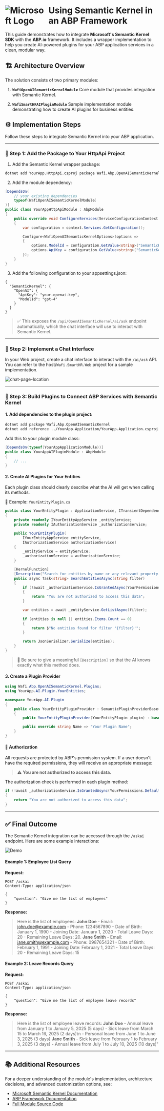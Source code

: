﻿<h1 style="display: flex; align-items: center;">
  <img src="https://img.icons8.com/color/48/microsoft.png" alt="Microsoft Logo" style="vertical-align: middle; margin-right: 10px;">
  Using Semantic Kernel in an ABP Framework
</h1>

This guide demonstrates how to integrate **Microsoft's Semantic Kernel SDK** with the **ABP.io** framework. It includes a wrapper implementation to help you create AI-powered plugins for your ABP application services in a clean, modular way.


## 🏗️ Architecture Overview

The solution consists of two primary modules:

1. **`WafiOpenAISemanticKernelModule`**
   Core module that provides integration with Semantic Kernel.

2. **`WafiSmartHRAIPluginModule`**
   Sample implementation module demonstrating how to create AI plugins for business entities.


## ⚙️ Implementation Steps

Follow these steps to integrate Semantic Kernel into your ABP application.

---

### 🔹 Step 1: Add the Package to Your HttpApi Project

1. Add the Semantic Kernel wrapper package:

```bash
dotnet add YourApp.HttpApi.csproj package Wafi.Abp.OpenAISemanticKernel
```

2. Add the module dependency:

```csharp
[DependsOn(
    // your existing dependencies
    typeof(WafiOpenAISemanticKernelModule)
)]
public class YourAppHttpApiModule : AbpModule
{
    public override void ConfigureServices(ServiceConfigurationContext context)
    {
        var configuration = context.Services.GetConfiguration();

        Configure<WafiOpenAISemanticKernelOptions>(options =>
        {
            options.ModelId = configuration.GetValue<string>("SemanticKernel:OpenAI:ModelId");
            options.ApiKey = configuration.GetValue<string>("SemanticKernel:OpenAI:ApiKey");
        });
    }
}
```

3. Add the following configuration to your appsettings.json:

```
{
  "SemanticKernel": {
    "OpenAI": {
      "ApiKey": "your-openai-key",
      "ModelId": "gpt-4"
    }
  }
}
```


> ✅ This exposes the `/api/OpenAISemanticKernel/ai/ask` endpoint automatically, which the chat interface will use to interact with Semantic Kernel.

---

### 🔹 Step 2: Implement a Chat Interface

In your Web project, create a chat interface to interact with the `/ai/ask` API. You can refer to the host/`Wafi.SmartHR.Web` project for a sample implementation.

![chat-page-location](/etc/img/folder-chat-page.gif)

---

### 🔹 Step 3: Build Plugins to Connect ABP Services with Semantic Kernel

#### 1. Add dependencies to the plugin project:

```bash
dotnet add package Wafi.Abp.OpenAISemanticKernel
dotnet add reference ../YourApp.Application/YourApp.Application.csproj
```

Add this to your plugin module class:

```csharp
[DependsOn(typeof(YourAppApplicationModule))]
public class YourAppAIPluginModule : AbpModule
{
    // ...
}
```


#### 2. Create AI Plugins for Your Entities

Each plugin class should clearly describe what the AI will get when calling its methods.

📄 Example: `YourEntityPlugin.cs`

```csharp
public class YourEntityPlugin : ApplicationService, ITransientDependency
{
    private readonly IYourEntityAppService _entityService;
    private readonly IAuthorizationService _authorizationService;

    public YourEntityPlugin(
        IYourEntityAppService entityService,
        IAuthorizationService authorizationService)
    {
        _entityService = entityService;
        _authorizationService = authorizationService;
    }

    [KernelFunction]
    [Description("Search for entities by name or any relevant property using a keyword or phrase")]
    public async Task<string> SearchEntitiesAsync(string filter)
    {
        if (!await _authorizationService.IsGrantedAsync(YourPermissions.Default))
        {
            return "You are not authorized to access this data";
        }

        var entities = await _entityService.GetListAsync(filter);
        
        if (entities is null || entities.Items.Count == 0)
        {
            return $"No entities found for filter '{filter}'";
        }

        return JsonSerializer.Serialize(entities);
    }
}
```
> 🧠 Be sure to give a meaningful `[Description]` so that the AI knows exactly what this method does.


####  3. Create a Plugin Provider

```csharp
using Wafi.Abp.OpenAISemanticKernel.Plugins;
using YourApp.AI.Plugin.YourEntities;

namespace YourApp.AI.Plugin
{
    public class YourEntityPluginProvider : SemanticPluginProviderBase<YourEntityPlugin>, IWafiPluginProvider
    {
        public YourEntityPluginProvider(YourEntityPlugin plugin) : base(plugin) { }

        public override string Name => "Your Plugin Name";
    }
}
```


#### 🔐 Authorization

All requests are protected by ABP's permission system. If a user doesn't have the required permissions, they will receive an appropriate message:

> ⚠️ **You are not authorized to access this data.**

The authorization check is performed in each plugin method:

```csharp
if (!await _authorizationService.IsGrantedAsync(YourPermissions.Default))
{
    return "You are not authorized to access this data";
}
```


---


## ✅ Final Outcome 
The Semantic Kernel integration can be accessed through the `/askai` endpoint. Here are some example interactions:

![Demo](/etc/img/chat_sample.gif)

#### Example 1: Employee List Query

**Request:**
```http
POST /askai
Content-Type: application/json

{
    "question": "Give me the list of employees"
}
```

**Response:**
> Here is the list of employees: **John Doe**   - Email: john.doe@example.com   - Phone: 1234567890   - Date of Birth: January 1, 1990   - Joining Date: January 1, 2020   - Total Leave Days: 20   - Remaining Leave Days: 20. **Jane Smith**   - Email: jane.smith@example.com   - Phone: 0987654321   - Date of Birth: February 1, 1991   - Joining Date: February 1, 2021   - Total Leave Days: 20   - Remaining Leave Days: 15

#### Example 2: Leave Records Query

**Request:**
```http
POST /askai
Content-Type: application/json

{
    "question": "Give me the list of employee leave records"
}
```

**Response:**

>  Here is the list of employee leave records: **John Doe**   - Annual leave from January 1 to January 5, 2025 (5 days)  - Sick leave from March 15 to March 16, 2025 (2 days)\n   - Personal leave from June 1 to June 3, 2025 (3 days) **Jane Smith**   - Sick leave from February 1 to February 3, 2025 (3 days)   - Annual leave from July 1 to July 10, 2025 (10 days)"

---


## 📚 Additional Resources

For a deeper understanding of the module's implementation, architecture decisions, and advanced customization options, see:

- [Microsoft Semantic Kernel Documentation](https://learn.microsoft.com/en-us/semantic-kernel/overview/)
- [ABP Framework Documentation](https://docs.abp.io/en/abp/latest/)
- [Full Module Source Code](https://github.com/WafiSolutions/Wafi.Abp.SemanticKernel/tree/main/src/OpenAISemanticKernel/Wafi.Abp.OpenAISemanticKernel) 
